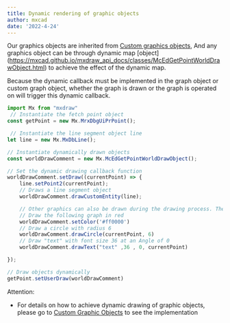 ```yaml
---
title: Dynamic rendering of graphic objects
author: mxcad
date: '2022-4-24'
---
```


Our graphics objects are inherited from [Custom graphics objects](../graph/MxDbEntity.md), And any graphics object can be through dynamic map [object] (https://mxcad.github.io/mxdraw_api_docs/classes/McEdGetPointWorldDrawObject.html) to achieve the effect of the dynamic map.

Because the dynamic callback must be implemented in the graph object or custom graph object, whether the graph is drawn or the graph is operated on will trigger this dynamic callback.

```js
import Mx from "mxdraw"
 // Instantiate the fetch point object
const getPoint = new Mx.MrxDbgUiPrPoint();

 // Instantiate the line segment object line
let line = new Mx.MxDbLine();

// Instantiate dynamically drawn objects
const worldDrawComment = new Mx.McEdGetPointWorldDrawObject();

// Set the dynamic drawing callback function
worldDrawComment.setDraw((currentPoint) => {
    line.setPoint2(currentPoint);
    // Draws a line segment object
    worldDrawComment.drawCustomEntity(line);

    // Other graphics can also be drawn during the drawing process. These graphics are not retained at the end of the drawing process, such as:
    // Draw the following graph in red
    worldDrawComment.setColor('#ff0000')
    // Draw a circle with radius 6
    worldDrawComment.drawCircle(currentPoint, 6)
    // Draw "text" with font size 36 at an Angle of 0
    worldDrawComment.drawText("text" ,36 , 0, currentPoint)

});

// Draw objects dynamically
getPoint.setUserDraw(worldDrawComment)

```

Attention:

* For details on how to achieve dynamic drawing of graphic objects, please go to [Custom Graphic Objects](../graph/MxDbEntity.md) to see the implementation

